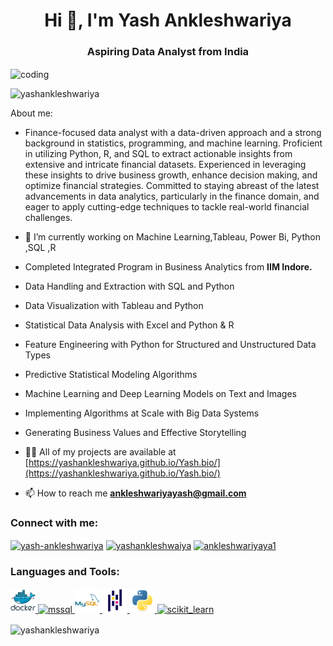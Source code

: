 <h1 align="center">Hi 👋, I'm Yash Ankleshwariya</h1>
<h3 align="center">Aspiring Data Analyst from India</h3>

<img align="center" alt="coding" width="600" src="https://user-images.githubusercontent.com/55389276/140866485-8fb1c876-9a8f-4d6a-98dc-08c4981eaf70.gif">

<p align="left"> <img src="https://komarev.com/ghpvc/?username=yashankleshwariya&label=Profile%20views&color=0e75b6&style=flat" alt="yashankleshwariya" /> </p>

About me:
- Finance-focused data analyst with a data-driven approach and a strong background in statistics, programming, and machine learning. Proficient in utilizing Python, R, and SQL to extract actionable insights from extensive and intricate financial datasets. Experienced in leveraging these insights to drive business growth, enhance decision making, and optimize financial strategies. Committed to staying abreast of the latest advancements in data analytics, particularly in the finance domain, and eager to apply cutting-edge techniques to tackle real-world financial challenges.

- 🔭 I’m currently working on Machine Learning,Tableau, Power Bi, Python ,SQL ,R
- Completed Integrated Program in Business Analytics from **IIM Indore.**
  
- Data Handling and Extraction with SQL and Python
- Data Visualization with Tableau and Python
- Statistical Data Analysis with Excel and Python & R
- Feature Engineering with Python for Structured and Unstructured Data Types
- Predictive Statistical Modeling Algorithms
- Machine Learning and Deep Learning Models on Text and Images
- Implementing Algorithms at Scale with Big Data Systems
- Generating Business Values and Effective Storytelling

- 👨‍💻 All of my projects are available at [https://yashankleshwariya.github.io/Yash.bio/](https://yashankleshwariya.github.io/Yash.bio/)
- 📫 How to reach me **ankleshwariyayash@gmail.com**

<h3 align="left">Connect with me:</h3>
<p align="left">
<a href="https://linkedin.com/in/yash-ankleshwariya" target="blank"><img align="center" src="https://raw.githubusercontent.com/rahuldkjain/github-profile-readme-generator/master/src/images/icons/Social/linked-in-alt.svg" alt="yash-ankleshwariya" height="30" width="40" /></a>
<a href="https://kaggle.com/yashankleshwaiya" target="blank"><img align="center" src="https://raw.githubusercontent.com/rahuldkjain/github-profile-readme-generator/master/src/images/icons/Social/kaggle.svg" alt="yashankleshwaiya" height="30" width="40" /></a>
<a href="https://www.hackerrank.com/ankleshwariyaya1" target="blank"><img align="center" src="https://raw.githubusercontent.com/rahuldkjain/github-profile-readme-generator/master/src/images/icons/Social/hackerrank.svg" alt="ankleshwariyaya1" height="30" width="40" /></a>
</p>

<h3 align="left">Languages and Tools:</h3>
<p align="left"> <a href="https://www.docker.com/" target="_blank" rel="noreferrer"> <img src="https://raw.githubusercontent.com/devicons/devicon/master/icons/docker/docker-original-wordmark.svg" alt="docker" width="40" height="40"/> </a> <a href="https://www.microsoft.com/en-us/sql-server" target="_blank" rel="noreferrer"> <img src="https://www.svgrepo.com/show/303229/microsoft-sql-server-logo.svg" alt="mssql" width="40" height="40"/> </a> <a href="https://www.mysql.com/" target="_blank" rel="noreferrer"> <img src="https://raw.githubusercontent.com/devicons/devicon/master/icons/mysql/mysql-original-wordmark.svg" alt="mysql" width="40" height="40"/> </a> <a href="https://pandas.pydata.org/" target="_blank" rel="noreferrer"> <img src="https://raw.githubusercontent.com/devicons/devicon/2ae2a900d2f041da66e950e4d48052658d850630/icons/pandas/pandas-original.svg" alt="pandas" width="40" height="40"/> </a> <a href="https://www.python.org" target="_blank" rel="noreferrer"> <img src="https://raw.githubusercontent.com/devicons/devicon/master/icons/python/python-original.svg" alt="python" width="40" height="40"/> </a> <a href="https://scikit-learn.org/" target="_blank" rel="noreferrer"> <img src="https://upload.wikimedia.org/wikipedia/commons/0/05/Scikit_learn_logo_small.svg" alt="scikit_learn" width="40" height="40"/> </a> </p>

<p><img align="center" src="https://github-readme-stats.vercel.app/api/top-langs?username=yashankleshwariya&show_icons=true&locale=en&layout=compact" alt="yashankleshwariya" /></p>



